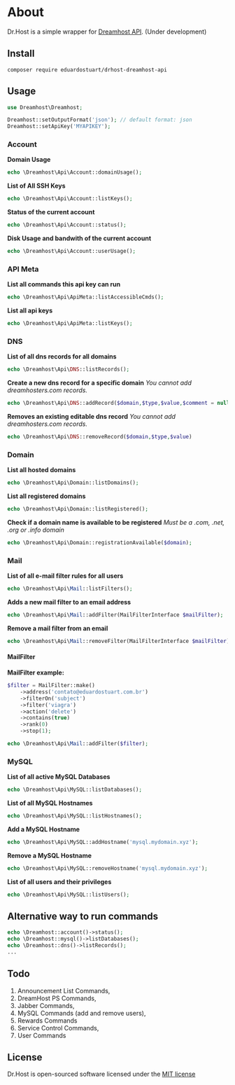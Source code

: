 # About

Dr.Host is a simple wrapper for [Dreamhost API](http://wiki.dreamy.com/API). (Under development)

## Install

```
composer require eduardostuart/drhost-dreamhost-api
```

## Usage

```php
use Dreamhost\Dreamhost;

Dreamhost::setOutputFormat('json'); // default format: json
Dreamhost::setApiKey('MYAPIKEY');
```

### Account

**Domain Usage**

```php
echo \Dreamhost\Api\Account::domainUsage();
```
**List of All SSH Keys**

```php
echo \Dreamhost\Api\Account::listKeys();
```
**Status of the current account**

```php
echo \Dreamhost\Api\Account::status();
```
**Disk Usage and bandwith of the current account**

```php
echo \Dreamhost\Api\Account::userUsage();
```

### API Meta

**List all commands this api key can run**

```php
echo \Dreamhost\Api\ApiMeta::listAccessibleCmds();
```

**List all api keys**

```php
echo \Dreamhost\Api\ApiMeta::listKeys();
```

### DNS

**List of all dns records for all domains**

```php
echo \Dreamhost\Api\DNS::listRecords();
```

**Create a new dns record for a specific domain**
*You cannot add dreamhosters.com records.*

```php
echo \Dreamhost\Api\DNS::addRecord($domain,$type,$value,$comment = null);
```

**Removes an existing editable dns record**
*You cannot add dreamhosters.com records.*

```php
echo \Dreamhost\Api\DNS::removeRecord($domain,$type,$value)
```

### Domain

**List all hosted domains**

```php
echo \Dreamhost\Api\Domain::listDomains();
```

**List all registered domains**

```php
echo \Dreamhost\Api\Domain::listRegistered();
```

**Check if a domain name is available to be registered**
*Must be a .com, .net, .org or .info domain*

```php
echo \Dreamhost\Api\Domain::registrationAvailable($domain);
```


### Mail

**List of all e-mail filter rules for all users**

```php
echo \Dreamhost\Api\Mail::listFilters();
```

**Adds a new mail filter to an email address**

```php
echo \Dreamhost\Api\Mail::addFilter(MailFilterInterface $mailFilter);
```

**Remove a mail filter from an email**

```php
echo \Dreamhost\Api\Mail::removeFilter(MailFilterInterface $mailFilter);
```

#### MailFilter

**MailFilter example:**

```php
$filter = MailFilter::make()
    ->address('contato@eduardostuart.com.br')
    ->filterOn('subject')
    ->filter('viagra')
    ->action('delete')
    ->contains(true)
    ->rank(0)
    ->stop(1);

echo \Dreamhost\Api\Mail::addFilter($filter);
```

### MySQL

**List of all active MySQL Databases**

```php
echo \Dreamhost\Api\MySQL::listDatabases();
```

**List of all MySQL Hostnames**

```php
echo \Dreamhost\Api\MySQL::listHostnames();
```

**Add a MySQL Hostname**

```php
echo \Dreamhost\Api\MySQL::addHostname('mysql.mydomain.xyz');
```

**Remove a MySQL Hostname**

```php
echo \Dreamhost\Api\MySQL::removeHostname('mysql.mydomain.xyz');
```

**List of all users and their privileges**

```php
echo \Dreamhost\Api\MySQL::listUsers();
```

## Alternative way to run commands

```php
echo \Dreamhost::account()->status();
echo \Dreamhost::mysql()->listDatabases();
echo \Dreamhost::dns()->listRecords();
...
```

## Todo

1. Announcement List Commands,
1. DreamHost PS Commands,
1. Jabber Commands,
1. MySQL Commands (add and remove users),
1. Rewards Commands
1. Service Control Commands,
1. User Commands


## License

Dr.Host is open-sourced software licensed under the [MIT license](http://opensource.org/licenses/MIT)
